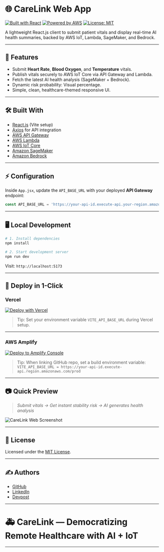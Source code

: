# 🌐 CareLink Web App

[![Built with React](https://img.shields.io/badge/Built%20With-React-blue)](https://react.dev/)
[![Powered by AWS](https://img.shields.io/badge/Powered%20By-AWS-orange)](https://aws.amazon.com/)
[![License: MIT](https://img.shields.io/badge/License-MIT-green.svg)](https://opensource.org/licenses/MIT)

A lightweight React.js client to submit patient vitals and display real-time AI health summaries, backed by AWS IoT, Lambda, SageMaker, and Bedrock.

---

## 🚀 Features

- Submit **Heart Rate**, **Blood Oxygen**, and **Temperature** vitals.
- Publish vitals securely to AWS IoT Core via API Gateway and Lambda.
- Fetch the latest AI health analysis (SageMaker + Bedrock).
- Dynamic risk probability: Visual percentage.
- Simple, clean, healthcare-themed responsive UI.

---

## 🛠️ Built With

- [React.js](https://react.dev/) (Vite setup)
- [Axios](https://axios-http.com/) for API integration
- [AWS API Gateway](https://aws.amazon.com/api-gateway/)
- [AWS Lambda](https://aws.amazon.com/lambda/)
- [AWS IoT Core](https://aws.amazon.com/iot-core/)
- [Amazon SageMaker](https://aws.amazon.com/sagemaker/)
- [Amazon Bedrock](https://aws.amazon.com/bedrock/)

---

## ⚡ Configuration

Inside `App.jsx`, update the `API_BASE_URL` with your deployed **API Gateway** endpoint:

```javascript
const API_BASE_URL = 'https://your-api-id.execute-api.your-region.amazonaws.com/prod';
```

---

## 🖥️ Local Development

```bash
# 1. Install dependencies
npm install

# 2. Start development server
npm run dev
```

Visit: `http://localhost:5173`

---

## 🚀 Deploy in 1-Click

### Vercel

[![Deploy with Vercel](https://vercel.com/button)](https://vercel.com/new)

> Tip: Set your environment variable `VITE_API_BASE_URL` during Vercel setup.

---

### AWS Amplify

[![Deploy to Amplify Console](https://oneclick.amplifyapp.com/button.svg)](https://console.aws.amazon.com/amplify/home#/deploy)

> Tip: When linking GitHub repo, set a build environment variable:  
> `VITE_API_BASE_URL = https://your-api-id.execute-api.region.amazonaws.com/prod`

---

## 📷 Quick Preview

> _Submit vitals → Get instant stability risk → AI generates health analysis_

![CareLink Web Screenshot](https://your-screenshot-link.png)

---

## 📜 License

Licensed under the [MIT License](https://opensource.org/licenses/MIT).

---

## ✍️ Authors

- [GitHub](https://github.com/JFoxUK)  
- [LinkedIn](https://linkedin.com/in/jfoxuk)  
- [Devpost](https://devpost.com/JFoxUK)

---

# 🚑 CareLink — Democratizing Remote Healthcare with AI + IoT

---